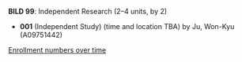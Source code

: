 **BILD 99**: Independent Research (2–4 units, by 2)

- **001** (Independent Study) (time and location TBA) by Ju, Won-Kyu (A09751442)

[Enrollment numbers over time](./BILD99.tsv)
